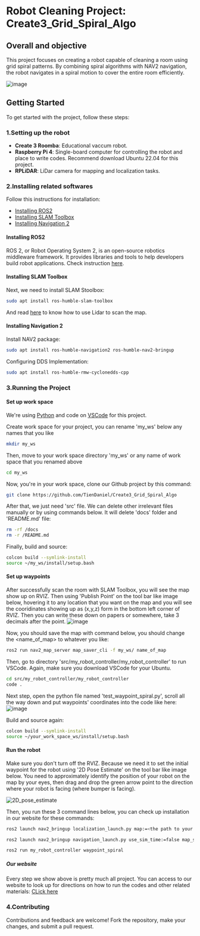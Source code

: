 # Robot Cleaning Project: Create3_Grid_Spiral_Algo

## Overall and objective
This project focuses on creating a robot capable of cleaning a room using grid spiral patterns. By combining spiral algorithms with NAV2 navigation, the robot navigates in a spiral motion to cover the entire room efficiently.

![image](https://github.com/TienDaniel/Create3_Grid_Spiral_Algo/assets/168886746/ca18fe2e-1c62-4949-a8f5-6d6d8b3b0b5e)

## Getting Started
To get started with the project, follow these steps:

### 1.Setting up the robot
- **Create 3 Roomba**: Educational vaccum robot.
- **Raspberry Pi 4**: Single-board computer for controlling the robot and place to write codes. Recommend download Ubuntu 22.04 for this project.
- **RPLiDAR**: LiDar camera for mapping and localization tasks.
  
### 2.Installing related softwares

Follow this instructions for installation:
- [Installing ROS2](#installing-ros2)
- [Installing SLAM Toolbox](#installing-slam-toolbox)
- [Installing Navigation 2](#installing-navigation-2)

#### Installing ROS2
ROS 2, or Robot Operating System 2, is an open-source robotics middleware framework. It provides libraries and tools to help developers build robot applications. Check instruction [here](https://iroboteducation.github.io/create3_docs/setup/ubuntu2204/).

#### Installing SLAM Toolbox
Next, we need to install SLAM Stoolbox:
```bash
sudo apt install ros-humble-slam-toolbox
```

And read [here](https://github.com/iRobotEducation/create3_examples/tree/humble/create3_lidar_slam) to know how to use Lidar to scan the map.

#### Installing Navigation 2
Install NAV2 package:
```bash
sudo apt install ros-humble-navigation2 ros-humble-nav2-bringup
```

Configuring DDS Implementation:
```bash
sudo apt install ros-humble-rmw-cyclonedds-cpp
```

### 3.Running the Project
#### Set up work space
We're using [Python](https://www.how2shout.com/linux/install-python-3-9-or-3-8-on-ubuntu-22-04-lts-jammy-jellyfish/#:~:text=Steps%20to%20install%20Python%203.9%20or%203.8%20on,...%207%207.%20Uninstall%20Python%20and%20PPA%20) and code on [VSCode](https://linuxiac.com/install-visual-studio-code-on-ubuntu-22-04/) for this project.

Create work space for your project, you can rename 'my_ws' below any names that you like
```bash
mkdir my_ws
```

Then, move to your work space directory 'my_ws' or any name of work space that you renamed above
```bash
cd my_ws
```

Now, you're in your work space, clone our Github project by this command:
```bash
git clone https://github.com/TienDaniel/Create3_Grid_Spiral_Algo
```

After that, we just need 'src' file. We can delete other irrelevant files manually or by using commands below. It will delete 'docs' folder and 'README.md' file:
```bash
rm -rf /docs
rm -r /README.md
```

Finally, build and source:
```bash
colcon build --symlink-install
source ~/my_ws/install/setup.bash
```

#### Set up waypoints
After successfully scan the room with SLAM Toolbox, you will see the map show up on RVIZ. Then using 'Publish Point' on the tool bar like image below, hovering it to any location that you want on the map and you will see the cooridinates showing up as (x,y,z) form in the bottom left corner of RVIZ. Then you can write these down on papers or somewhere, take 3 decimals after the point.
![image](https://github.com/TienDaniel/Create3_Grid_Spiral_Algo/assets/168886746/38bf9f8e-e3c4-45f3-afce-ce361b31fe28)

Now, you should save the map with command below, you should change the <name_of_map> to whatever you like:
```bash
ros2 run nav2_map_server map_saver_cli -f my_ws/ name_of_map
```

Then, go to directory 'src/my_robot_controller/my_robot_controller' to run VSCode. Again, make sure you download VSCode for your Ubuntu.
```bash
cd src/my_robot_controller/my_robot_controller
code .
```

Next step, open the python file named 'test_waypoint_spiral.py', scroll all the way down and put waypoints' coordinates into the code like here:
![image](https://github.com/TienDaniel/Create3_Grid_Spiral_Algo/assets/168886746/8e4a8458-2219-4e32-951c-1fbf92f3ecfe)

Build and source again:
```bash
colcon build --symlink-install
source ~/your_work_space_ws/install/setup.bash
```

#### Run the robot
Make sure you don't turn off the RVIZ. Because we need it to set the initial waypoint for the robot using '2D Pose Estimate' on the tool bar like image below. You need to approximately identify the position of your robot on the map by your eyes, then drag and drop the green arrow point to the direction where your robot is facing (where bumper is facing).

![2D_pose_estimate](https://github.com/TienDaniel/Create3_Grid_Spiral_Algo/assets/168886746/d29c1b6e-1172-4575-8530-deb9441df746)

Then, you run these 3 command lines below, you can check up installation in our website for these commands:
```bash
ros2 launch nav2_bringup localization_launch.py map:=<the path to your map> use_sim_time:=false
```
```bash
ros2 launch nav2_bringup navigation_launch.py use_sim_time:=false map_subscribe_transient_local:=true
```
```bash
ros2 run my_robot_controller waypoint_spiral
```

##### Our website
Every step we show above is pretty much all project. You can access to our website to look up for directions on how to run the codes and other related materials: 
[CLick here](https://tiendaniel.github.io/Create3_Grid_Spiral_Algo/)

### 4.Contributing
Contributions and feedback are welcome! Fork the repository, make your changes, and submit a pull request.
